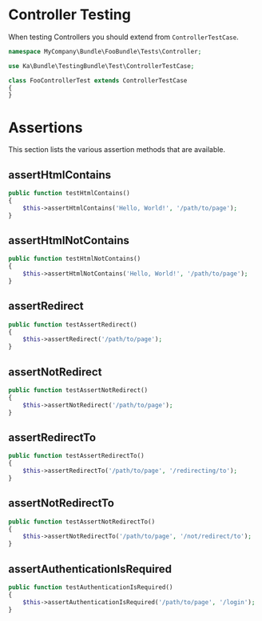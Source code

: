 Controller Testing
==================

When testing Controllers you should extend from `ControllerTestCase`.

  ```php
  namespace MyCompany\Bundle\FooBundle\Tests\Controller;

  use Ka\Bundle\TestingBundle\Test\ControllerTestCase;

  class FooControllerTest extends ControllerTestCase
  {
  }
  ```

Assertions
==========

This section lists the various assertion methods that are available.

<!-- TODO: Add method signatures and short explanations -->
<!-- TODO: add index and permalinks -->

assertHtmlContains
------------------

  ```php
  public function testHtmlContains()
  {
      $this->assertHtmlContains('Hello, World!', '/path/to/page');
  }
  ```

assertHtmlNotContains
---------------------

  ```php
  public function testHtmlNotContains()
  {
      $this->assertHtmlNotContains('Hello, World!', '/path/to/page');
  }
  ```

assertRedirect
--------------

  ```php
  public function testAssertRedirect()
  {
      $this->assertRedirect('/path/to/page');
  }
  ```

assertNotRedirect
-----------------

  ```php
  public function testAssertNotRedirect()
  {
      $this->assertNotRedirect('/path/to/page');
  }
  ```

assertRedirectTo
----------------

  ```php
  public function testAssertRedirectTo()
  {
      $this->assertRedirectTo('/path/to/page', '/redirecting/to');
  }
  ```

assertNotRedirectTo
-------------------

  ```php
  public function testAssertNotRedirectTo()
  {
      $this->assertNotRedirectTo('/path/to/page', '/not/redirect/to');
  }
  ```

assertAuthenticationIsRequired
-------------------

  ```php
  public function testAuthenticationIsRequired()
  {
      $this->assertAuthenticationIsRequired('/path/to/page', '/login');
  }
  ```
